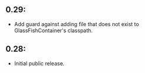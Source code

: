 ## 0.29:

* Add guard against adding file that does not exist to GlassFishContainer's classpath.

## 0.28:

* Initial public release.
